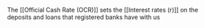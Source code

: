 The [[Official Cash Rate (OCR)]] sets the [[Interest rates (r)]] on the deposits and loans that registered banks have with us